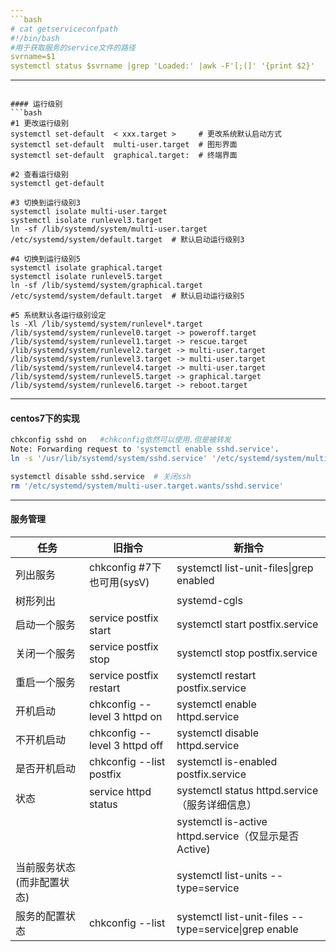 ```yaml
---
```bash
# cat getserviceconfpath
#!/bin/bash
#用于获取服务的service文件的路径
svrname=$1
systemctl status $svrname |grep 'Loaded:' |awk -F'[;(]' '{print $2}'
```

---
```

#### 运行级别
```bash
#1 更改运行级别
systemctl set-default  < xxx.target >     # 更改系统默认启动方式
systemctl set-default  multi-user.target  # 图形界面
systemctl set-default  graphical.target:  # 终端界面

#2 查看运行级别
systemctl get-default

#3 切换到运行级别3
systemctl isolate multi-user.target
systemctl isolate runlevel3.target
ln -sf /lib/systemd/system/multi-user.target /etc/systemd/system/default.target  # 默认启动运行级别3

#4 切换到运行级别5
systemctl isolate graphical.target
systemctl isolate runlevel5.target   
ln -sf /lib/systemd/system/graphical.target  /etc/systemd/system/default.target  # 默认启动运行级别5

#5 系统默认各运行级别设定
ls -Xl /lib/systemd/system/runlevel*.target
/lib/systemd/system/runlevel0.target -> poweroff.target
/lib/systemd/system/runlevel1.target -> rescue.target
/lib/systemd/system/runlevel2.target -> multi-user.target
/lib/systemd/system/runlevel3.target -> multi-user.target
/lib/systemd/system/runlevel4.target -> multi-user.target
/lib/systemd/system/runlevel5.target -> graphical.target
/lib/systemd/system/runlevel6.target -> reboot.target
```

---
#### centos7下的实现
```bash
chkconfig sshd on   #chkconfig依然可以使用.但是被转发
Note: Forwarding request to 'systemctl enable sshd.service'.
ln -s '/usr/lib/systemd/system/sshd.service' '/etc/systemd/system/multi-user.target.wants/sshd.service'   # 原理

systemctl disable sshd.service  # 关闭ssh
rm '/etc/systemd/system/multi-user.target.wants/sshd.service'   

```

---
#### 服务管理
任务         | 旧指令                   | 新指令
---          | ---                      | ---
列出服务     | chkconfig #7下也可用(sysV) | systemctl list-unit-files\|grep enabled
树形列出     | 　　                      | systemd-cgls    
启动一个服务 | service postfix start  | systemctl start   postfix.service
关闭一个服务 | service postfix stop   | systemctl stop    postfix.service
重启一个服务 | service postfix restart| systemctl restart postfix.service
开机启动     | chkconfig --level 3 httpd on  |systemctl enable  httpd.service
不开机启动   | chkconfig --level 3 httpd off |systemctl disable httpd.service
是否开机启动 | chkconfig --list postfix      |systemctl is-enabled postfix.service
状态         | service httpd status          |systemctl status httpd.service （服务详细信息） 
　　　       | 　　　　                       |systemctl is-active httpd.service（仅显示是否 Active)
当前服务状态(而非配置状态) |　　　　   　　      | systemctl list-units --type=service
服务的配置状态             |chkconfig --list |systemctl list-unit-files --type=service\|grep enable
